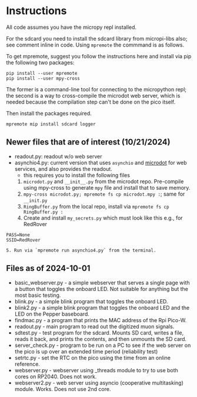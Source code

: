 # Instructions

All code assumes you have the micropy repl installed.

For the sdcard you need to install the sdcard library from micropi-libs also; see comment inline in code. Using `mpremote` the commmand is as follows.

To get mpremote, suggest you follow the instructions here and install via pip the following two packages:
```
pip install --user mpremote
pip install --user mpy-cross
```
The former is a command-line tool for connecting to the micropython repl; the second is a way to cross-compile the microdot web server, which is needed because the compilation step can't be done on the pico itself.

Then install the packages required.
```shell
mpremote mip install sdcard logger 
```

## Newer files that are of interest (10/21/2024)
- readout.py: readout w/o web server
- asynchio4.py: current version that uses `asynchio` and [microdot](https://microdot.readthedocs.io/en/latest) for web services, and also provides the readout.
    - this requires you to install the following files
    1. `microdot.py` and `__init__.py` from the microdot repo. Pre-compile using mpy-cross to generate `mpy` file and install that to save memory.
    2. `mpy-cross microdot.py; mpremote fs cp microdot.mpy :`; same for `__init.py`
    3. `RingBuffer.py` from the local repo, install via `mpremote fs cp RingBuffer.py :`
    4. Create and install `my_secrets.py` which must look like this e.g., for RedRover
```
PASS=None
SSID=RedRover
```

    5. Run via `mpremote run asynchio4.py` from the terminal.


## Files as of 2024-10-01

- basic_webserver.py - a simple webserver that serves a single page with a button that toggles the onboard LED. Not suitable for anything but the most basic testing.
- blink.py - a simple blink program that toggles the onboard LED.
- blink2.py - a simple blink program that toggles the onboard LED and the LED on the Pepper baseboard.
- findmac.py - a program that prints the MAC address of the Rpi Pico-W.
- readout.py - main program to read out the digitized muon signals.
- sdtest.py - test program for the sdcard. Mounts SD card, writes a file, reads it back, and prints the contents, and then unmounts the SD card.
- server_check.py - program to be run on a PC to see if the web server on the pico is up over an extended time period (reliability test)
- setrtc.py - set the RTC on the pico using the time from an online reference.
- webserver.py - webserver using _threads module to try to use both cores on RP2040. Does not work.
- webserver2.py - web server using asyncio (cooperative multitasking) module. Works. Does not use 2nd core.

